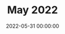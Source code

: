 ---
title: May 2022
date: 2022-05-31 00:00:00
category: monthly issue
layout: monthly_issue
folder: may2022issue
volume: 2
issue: 5
---